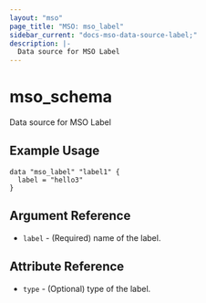 ```yaml
---
layout: "mso"
page_title: "MSO: mso_label"
sidebar_current: "docs-mso-data-source-label;"
description: |-
  Data source for MSO Label
---
```


# mso_schema #

Data source for MSO Label 

## Example Usage ##

```hcl
data "mso_label" "label1" {
  label = "hello3"
}
```

## Argument Reference ##

* `label` - (Required) name of the label.


## Attribute Reference ##

* `type` - (Optional) type of the label.
